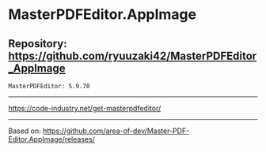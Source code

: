 
# MasterPDFEditor.AppImage

## Repository: https://github.com/ryuuzaki42/MasterPDFEditor_AppImage
    MasterPDFEditor: 5.9.70

---
https://code-industry.net/get-masterpdfeditor/

---
Based on: https://github.com/area-of-dev/Master-PDF-Editor.AppImage/releases/

